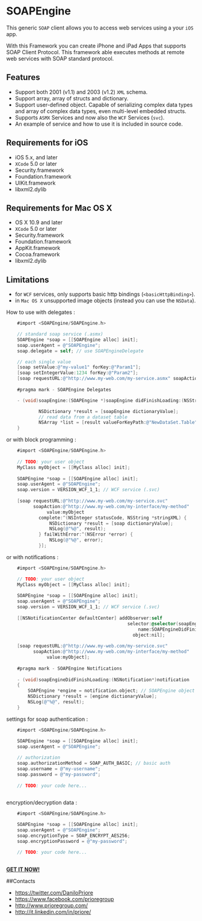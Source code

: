 **SOAPEngine**
================

This generic `SOAP` client allows you to access web services using a your `iOS` app.

With this Framework you can create iPhone and iPad Apps that supports SOAP Client Protocol. This framework able executes methods at remote web services with SOAP standard protocol.

## Features
* Support both 2001 (v1.1) and 2003 (v1.2) `XML` schema.
* Support array, array of structs and dictionary.
* Support user-defined object. Capable of serializing complex data types and array of complex data types, even multi-level embedded structs.
* Supports `ASMX` Services and now also the `WCF` Services (`svc`).
* An example of service and how to use it is included in source code.

## Requirements for iOS
* iOS 5.x, and later
* `XCode` 5.0 or later
* Security.framework
* Foundation.framework
* UIKit.framework
* libxml2.dylib

## Requirements for Mac OS X
* OS X 10.9 and later
* `XCode` 5.0 or later
* Security.framework
* Foundation.framework
* AppKit.framework
* Cocoa.framework
* libxml2.dylib

## Limitations
* for `WCF` services, only supports basic http bindings (`<basicHttpBinding>`).
* in `Mac OS X` unsupported image objects (instead you can use the `NSData`).



How to use with delegates :

``` objective-c
	#import <SOAPEngine/SOAPEngine.h>

	// standard soap service (.asmx)
	SOAPEngine *soap = [[SOAPEngine alloc] init];
	soap.userAgent = @"SOAPEngine";
	soap.delegate = self; // use SOAPEngineDelegate

	// each single value
	[soap setValue:@"my-value1" forKey:@"Param1"];
	[soap setIntegerValue:1234 forKey:@"Param2"];
	[soap requestURL:@"http://www.my-web.com/my-service.asmx" soapAction:@"http://www.my-web.com/My-Method-name"];
 
	#pragma mark - SOAPEngine Delegates

	- (void)soapEngine:(SOAPEngine *)soapEngine didFinishLoading:(NSString *)stringXML {

	        NSDictionary *result = [soapEngine dictionaryValue];
        	// read data from a dataset table
        	NSArray *list = [result valueForKeyPath:@"NewDataSet.Table"];
	}
```

or with block programming :

``` objective-c
	#import <SOAPEngine/SOAPEngine.h>
	
	// TODO: your user object
	MyClass myObject = [[MyClass alloc] init];
	
	SOAPEngine *soap = [[SOAPEngine alloc] init];
	soap.userAgent = @"SOAPEngine";
	soap.version = VERSION_WCF_1_1; // WCF service (.svc)
	
	[soap requestURL:@"http://www.my-web.com/my-service.svc"
		  soapAction:@"http://www.my-web.com/my-interface/my-method"
			   value:myObject
			complete:^(NSInteger statusCode, NSString *stringXML) {
		    	NSDictionary *result = [soap dictionaryValue];
				NSLog(@"%@", result);
			} failWithError:^(NSError *error) {
				NSLog(@"%@", error);
			}];
```	

or with notifications :

``` objective-c
	#import <SOAPEngine/SOAPEngine.h>

	// TODO: your user object
	MyClass myObject = [[MyClass alloc] init];
	
	SOAPEngine *soap = [[SOAPEngine alloc] init];
	soap.userAgent = @"SOAPEngine";
	soap.version = VERSION_WCF_1_1; // WCF service (.svc)
		
    [[NSNotificationCenter defaultCenter] addObserver:self 
    									     selector:@selector(soapEngineDidFinishLoading:) 
    									         name:SOAPEngineDidFinishLoadingNotification 
    									       object:nil];
	
	[soap requestURL:@"http://www.my-web.com/my-service.svc" 
		  soapAction:@"http://www.my-web.com/my-interface/my-method"
		  	   value:myObject];
	
	#pragma mark - SOAPEngine Notifications
	
	- (void)soapEngineDidFinishLoading:(NSNotification*)notification
	{
    	SOAPEngine *engine = notification.object; // SOAPEngine object
    	NSDictionary *result = [engine dictionaryValue];
    	NSLog(@"%@", result);
	}
```	

settings for soap authentication :

``` objective-c
	#import <SOAPEngine/SOAPEngine.h>

	SOAPEngine *soap = [[SOAPEngine alloc] init];
	soap.userAgent = @"SOAPEngine";
	
	// authorization
	soap.authorizationMethod = SOAP_AUTH_BASIC; // basic auth
	soap.username = @"my-username";
	soap.password = @"my-password";
	
	// TODO: your code here...
	
```	

encryption/decryption data :

``` objective-c
	#import <SOAPEngine/SOAPEngine.h>

	SOAPEngine *soap = [[SOAPEngine alloc] init];
	soap.userAgent = @"SOAPEngine";
	soap.encryptionType = SOAP_ENCRYPT_AES256;
	soap.encryptionPassword = @"my-password";

	// TODO: your code here...
	
```	

**[GET IT NOW!](http://www.prioregroup.com/iphone/soapengine.aspx)**

##Contacts

- https://twitter.com/DaniloPriore
- https://www.facebook.com/prioregroup
- http://www.prioregroup.com/
- http://it.linkedin.com/in/priore/
